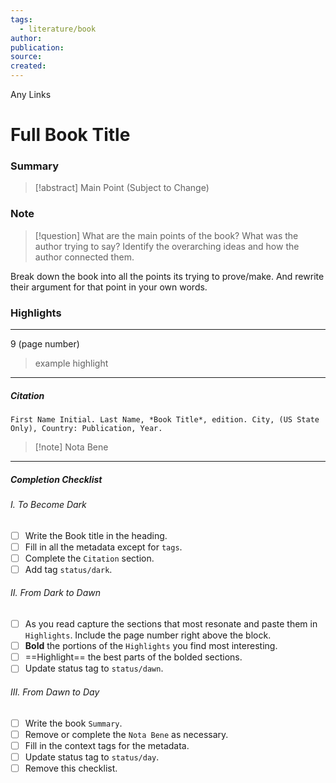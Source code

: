 ```yaml
---
tags:
  - literature/book
author: 
publication: 
source: 
created:
---
```

Any Links
# Full Book Title

### Summary

> [!abstract] Main Point (Subject to Change)

### Note

> [!question] What are the main points of the book?
> What was the author trying to say? Identify the overarching ideas and how the author connected them.

Break down the book into all the points its trying to prove/make. And rewrite their argument for that point in your own words.

### Highlights
---
9 (page number)
> example highlight
---
##### Citation
```
First Name Initial. Last Name, *Book Title*, edition. City, (US State Only), Country: Publication, Year.
```

> [!note] Nota Bene

---
##### Completion Checklist
###### I. To Become Dark
- [ ] Write the Book title in the heading.
- [ ] Fill in all the metadata except for `tags`.
- [ ] Complete the `Citation` section.
- [ ] Add tag `status/dark`.
###### II. From Dark to Dawn
- [ ] As you read capture the sections that most resonate and paste them in `Highlights`. Include the page number right above the block.
- [ ] **Bold** the portions of the `Highlights` you find most interesting.
- [ ] ==Highlight== the best parts of the bolded sections.
- [ ] Update status tag to `status/dawn`.
###### III. From Dawn to Day
- [ ] Write the book `Summary`.
- [ ] Remove or complete the `Nota Bene` as necessary.
- [ ] Fill in the context tags for the metadata.
- [ ] Update status tag to `status/day`.
- [ ] Remove this checklist.